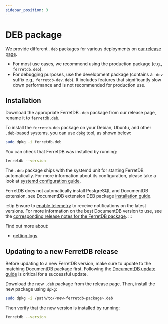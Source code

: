 ```yaml
---
sidebar_position: 3
---
```


# DEB package

We provide different `.deb` packages for various deployments on [our release page](https://github.com/FerretDB/FerretDB/releases/).

- For most use cases, we recommend using the production package (e.g., `ferretdb.deb`).
- For debugging purposes, use the development package (contains a `-dev` suffix e.g., `ferretdb-dev.deb`).
  It includes features that significantly slow down performance and is not recommended for production use.

## Installation

Download the appropriate FerretDB `.deb` package from our release page,
rename it to `ferretdb.deb`.

To install the `ferretdb.deb` package on your Debian, Ubuntu, and other `.deb`-based systems,
you can use `dpkg` tool, as shown below:

```sh
sudo dpkg -i ferretdb.deb
```

You can check that FerretDB was installed by running:

```sh
ferretdb --version
```

The `.deb` package ships with the systemd unit for starting FerretDB automatically.
For more information about its configuration, please take a look at [systemd configuration guide](systemd.md).

FerretDB does not automatically install PostgreSQL and DocumentDB extension,
see DocumentDB extension DEB package [installation guide](../documentdb/deb.md).

:::tip
Ensure to [enable telemetry](../../telemetry.md) to receive notifications on the latest versions.
For more information on the best DocumentDB version to use, see the [corresponding release notes for the FerretDB package](https://github.com/FerretDB/FerretDB/releases/).
:::

Find out more about:

- [getting logs](../../configuration/observability.md#logging).

## Updating to a new FerretDB release

Before updating to a new FerretDB version, make sure to update to the matching DocumentDB package first.
Following the [DocumentDB update guide](../documentdb/docker.md#updating-to-a-new-documentdb-release) is critical for a successful update.

Download the new `.deb` package from the release page.
Then, install the new package using `dpkg`:

```sh
sudo dpkg -i /path/to/<new-ferretdb-package>.deb
```

Then verify that the new version is installed by running:

```sh
ferretdb --version
```
